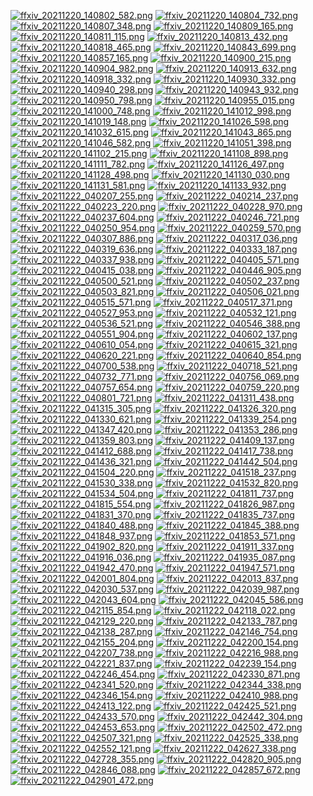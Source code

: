 [![ffxiv_20211220_140802_582.png](./image_j_thumb/ffxiv_20211220_140802_582.png.thumb.jpg)](./image_j/ffxiv_20211220_140802_582.png) 
[![ffxiv_20211220_140804_732.png](./image_j_thumb/ffxiv_20211220_140804_732.png.thumb.jpg)](./image_j/ffxiv_20211220_140804_732.png) 
[![ffxiv_20211220_140807_348.png](./image_j_thumb/ffxiv_20211220_140807_348.png.thumb.jpg)](./image_j/ffxiv_20211220_140807_348.png) 
[![ffxiv_20211220_140809_165.png](./image_j_thumb/ffxiv_20211220_140809_165.png.thumb.jpg)](./image_j/ffxiv_20211220_140809_165.png) 
[![ffxiv_20211220_140811_115.png](./image_j_thumb/ffxiv_20211220_140811_115.png.thumb.jpg)](./image_j/ffxiv_20211220_140811_115.png) 
[![ffxiv_20211220_140813_432.png](./image_j_thumb/ffxiv_20211220_140813_432.png.thumb.jpg)](./image_j/ffxiv_20211220_140813_432.png) 
[![ffxiv_20211220_140818_465.png](./image_j_thumb/ffxiv_20211220_140818_465.png.thumb.jpg)](./image_j/ffxiv_20211220_140818_465.png) 
[![ffxiv_20211220_140843_699.png](./image_j_thumb/ffxiv_20211220_140843_699.png.thumb.jpg)](./image_j/ffxiv_20211220_140843_699.png) 
[![ffxiv_20211220_140857_165.png](./image_j_thumb/ffxiv_20211220_140857_165.png.thumb.jpg)](./image_j/ffxiv_20211220_140857_165.png) 
[![ffxiv_20211220_140900_215.png](./image_j_thumb/ffxiv_20211220_140900_215.png.thumb.jpg)](./image_j/ffxiv_20211220_140900_215.png) 
[![ffxiv_20211220_140904_982.png](./image_j_thumb/ffxiv_20211220_140904_982.png.thumb.jpg)](./image_j/ffxiv_20211220_140904_982.png) 
[![ffxiv_20211220_140913_632.png](./image_j_thumb/ffxiv_20211220_140913_632.png.thumb.jpg)](./image_j/ffxiv_20211220_140913_632.png) 
[![ffxiv_20211220_140918_332.png](./image_j_thumb/ffxiv_20211220_140918_332.png.thumb.jpg)](./image_j/ffxiv_20211220_140918_332.png) 
[![ffxiv_20211220_140930_332.png](./image_j_thumb/ffxiv_20211220_140930_332.png.thumb.jpg)](./image_j/ffxiv_20211220_140930_332.png) 
[![ffxiv_20211220_140940_298.png](./image_j_thumb/ffxiv_20211220_140940_298.png.thumb.jpg)](./image_j/ffxiv_20211220_140940_298.png) 
[![ffxiv_20211220_140943_932.png](./image_j_thumb/ffxiv_20211220_140943_932.png.thumb.jpg)](./image_j/ffxiv_20211220_140943_932.png) 
[![ffxiv_20211220_140950_798.png](./image_j_thumb/ffxiv_20211220_140950_798.png.thumb.jpg)](./image_j/ffxiv_20211220_140950_798.png) 
[![ffxiv_20211220_140955_015.png](./image_j_thumb/ffxiv_20211220_140955_015.png.thumb.jpg)](./image_j/ffxiv_20211220_140955_015.png) 
[![ffxiv_20211220_141000_748.png](./image_j_thumb/ffxiv_20211220_141000_748.png.thumb.jpg)](./image_j/ffxiv_20211220_141000_748.png) 
[![ffxiv_20211220_141012_998.png](./image_j_thumb/ffxiv_20211220_141012_998.png.thumb.jpg)](./image_j/ffxiv_20211220_141012_998.png) 
[![ffxiv_20211220_141019_148.png](./image_j_thumb/ffxiv_20211220_141019_148.png.thumb.jpg)](./image_j/ffxiv_20211220_141019_148.png) 
[![ffxiv_20211220_141026_598.png](./image_j_thumb/ffxiv_20211220_141026_598.png.thumb.jpg)](./image_j/ffxiv_20211220_141026_598.png) 
[![ffxiv_20211220_141032_615.png](./image_j_thumb/ffxiv_20211220_141032_615.png.thumb.jpg)](./image_j/ffxiv_20211220_141032_615.png) 
[![ffxiv_20211220_141043_865.png](./image_j_thumb/ffxiv_20211220_141043_865.png.thumb.jpg)](./image_j/ffxiv_20211220_141043_865.png) 
[![ffxiv_20211220_141046_582.png](./image_j_thumb/ffxiv_20211220_141046_582.png.thumb.jpg)](./image_j/ffxiv_20211220_141046_582.png) 
[![ffxiv_20211220_141051_398.png](./image_j_thumb/ffxiv_20211220_141051_398.png.thumb.jpg)](./image_j/ffxiv_20211220_141051_398.png) 
[![ffxiv_20211220_141102_215.png](./image_j_thumb/ffxiv_20211220_141102_215.png.thumb.jpg)](./image_j/ffxiv_20211220_141102_215.png) 
[![ffxiv_20211220_141108_898.png](./image_j_thumb/ffxiv_20211220_141108_898.png.thumb.jpg)](./image_j/ffxiv_20211220_141108_898.png) 
[![ffxiv_20211220_141111_782.png](./image_j_thumb/ffxiv_20211220_141111_782.png.thumb.jpg)](./image_j/ffxiv_20211220_141111_782.png) 
[![ffxiv_20211220_141126_497.png](./image_j_thumb/ffxiv_20211220_141126_497.png.thumb.jpg)](./image_j/ffxiv_20211220_141126_497.png) 
[![ffxiv_20211220_141128_498.png](./image_j_thumb/ffxiv_20211220_141128_498.png.thumb.jpg)](./image_j/ffxiv_20211220_141128_498.png) 
[![ffxiv_20211220_141130_030.png](./image_j_thumb/ffxiv_20211220_141130_030.png.thumb.jpg)](./image_j/ffxiv_20211220_141130_030.png) 
[![ffxiv_20211220_141131_581.png](./image_j_thumb/ffxiv_20211220_141131_581.png.thumb.jpg)](./image_j/ffxiv_20211220_141131_581.png) 
[![ffxiv_20211220_141133_932.png](./image_j_thumb/ffxiv_20211220_141133_932.png.thumb.jpg)](./image_j/ffxiv_20211220_141133_932.png) 
[![ffxiv_20211222_040207_255.png](./image_j_thumb/ffxiv_20211222_040207_255.png.thumb.jpg)](./image_j/ffxiv_20211222_040207_255.png) 
[![ffxiv_20211222_040214_237.png](./image_j_thumb/ffxiv_20211222_040214_237.png.thumb.jpg)](./image_j/ffxiv_20211222_040214_237.png) 
[![ffxiv_20211222_040223_220.png](./image_j_thumb/ffxiv_20211222_040223_220.png.thumb.jpg)](./image_j/ffxiv_20211222_040223_220.png) 
[![ffxiv_20211222_040228_970.png](./image_j_thumb/ffxiv_20211222_040228_970.png.thumb.jpg)](./image_j/ffxiv_20211222_040228_970.png) 
[![ffxiv_20211222_040237_604.png](./image_j_thumb/ffxiv_20211222_040237_604.png.thumb.jpg)](./image_j/ffxiv_20211222_040237_604.png) 
[![ffxiv_20211222_040246_721.png](./image_j_thumb/ffxiv_20211222_040246_721.png.thumb.jpg)](./image_j/ffxiv_20211222_040246_721.png) 
[![ffxiv_20211222_040250_954.png](./image_j_thumb/ffxiv_20211222_040250_954.png.thumb.jpg)](./image_j/ffxiv_20211222_040250_954.png) 
[![ffxiv_20211222_040259_570.png](./image_j_thumb/ffxiv_20211222_040259_570.png.thumb.jpg)](./image_j/ffxiv_20211222_040259_570.png) 
[![ffxiv_20211222_040307_886.png](./image_j_thumb/ffxiv_20211222_040307_886.png.thumb.jpg)](./image_j/ffxiv_20211222_040307_886.png) 
[![ffxiv_20211222_040317_036.png](./image_j_thumb/ffxiv_20211222_040317_036.png.thumb.jpg)](./image_j/ffxiv_20211222_040317_036.png) 
[![ffxiv_20211222_040319_636.png](./image_j_thumb/ffxiv_20211222_040319_636.png.thumb.jpg)](./image_j/ffxiv_20211222_040319_636.png) 
[![ffxiv_20211222_040333_187.png](./image_j_thumb/ffxiv_20211222_040333_187.png.thumb.jpg)](./image_j/ffxiv_20211222_040333_187.png) 
[![ffxiv_20211222_040337_938.png](./image_j_thumb/ffxiv_20211222_040337_938.png.thumb.jpg)](./image_j/ffxiv_20211222_040337_938.png) 
[![ffxiv_20211222_040405_571.png](./image_j_thumb/ffxiv_20211222_040405_571.png.thumb.jpg)](./image_j/ffxiv_20211222_040405_571.png) 
[![ffxiv_20211222_040415_038.png](./image_j_thumb/ffxiv_20211222_040415_038.png.thumb.jpg)](./image_j/ffxiv_20211222_040415_038.png) 
[![ffxiv_20211222_040446_905.png](./image_j_thumb/ffxiv_20211222_040446_905.png.thumb.jpg)](./image_j/ffxiv_20211222_040446_905.png) 
[![ffxiv_20211222_040500_521.png](./image_j_thumb/ffxiv_20211222_040500_521.png.thumb.jpg)](./image_j/ffxiv_20211222_040500_521.png) 
[![ffxiv_20211222_040502_237.png](./image_j_thumb/ffxiv_20211222_040502_237.png.thumb.jpg)](./image_j/ffxiv_20211222_040502_237.png) 
[![ffxiv_20211222_040503_821.png](./image_j_thumb/ffxiv_20211222_040503_821.png.thumb.jpg)](./image_j/ffxiv_20211222_040503_821.png) 
[![ffxiv_20211222_040506_021.png](./image_j_thumb/ffxiv_20211222_040506_021.png.thumb.jpg)](./image_j/ffxiv_20211222_040506_021.png) 
[![ffxiv_20211222_040515_571.png](./image_j_thumb/ffxiv_20211222_040515_571.png.thumb.jpg)](./image_j/ffxiv_20211222_040515_571.png) 
[![ffxiv_20211222_040517_371.png](./image_j_thumb/ffxiv_20211222_040517_371.png.thumb.jpg)](./image_j/ffxiv_20211222_040517_371.png) 
[![ffxiv_20211222_040527_953.png](./image_j_thumb/ffxiv_20211222_040527_953.png.thumb.jpg)](./image_j/ffxiv_20211222_040527_953.png) 
[![ffxiv_20211222_040532_121.png](./image_j_thumb/ffxiv_20211222_040532_121.png.thumb.jpg)](./image_j/ffxiv_20211222_040532_121.png) 
[![ffxiv_20211222_040536_521.png](./image_j_thumb/ffxiv_20211222_040536_521.png.thumb.jpg)](./image_j/ffxiv_20211222_040536_521.png) 
[![ffxiv_20211222_040546_388.png](./image_j_thumb/ffxiv_20211222_040546_388.png.thumb.jpg)](./image_j/ffxiv_20211222_040546_388.png) 
[![ffxiv_20211222_040551_904.png](./image_j_thumb/ffxiv_20211222_040551_904.png.thumb.jpg)](./image_j/ffxiv_20211222_040551_904.png) 
[![ffxiv_20211222_040602_137.png](./image_j_thumb/ffxiv_20211222_040602_137.png.thumb.jpg)](./image_j/ffxiv_20211222_040602_137.png) 
[![ffxiv_20211222_040610_054.png](./image_j_thumb/ffxiv_20211222_040610_054.png.thumb.jpg)](./image_j/ffxiv_20211222_040610_054.png) 
[![ffxiv_20211222_040615_321.png](./image_j_thumb/ffxiv_20211222_040615_321.png.thumb.jpg)](./image_j/ffxiv_20211222_040615_321.png) 
[![ffxiv_20211222_040620_221.png](./image_j_thumb/ffxiv_20211222_040620_221.png.thumb.jpg)](./image_j/ffxiv_20211222_040620_221.png) 
[![ffxiv_20211222_040640_854.png](./image_j_thumb/ffxiv_20211222_040640_854.png.thumb.jpg)](./image_j/ffxiv_20211222_040640_854.png) 
[![ffxiv_20211222_040700_538.png](./image_j_thumb/ffxiv_20211222_040700_538.png.thumb.jpg)](./image_j/ffxiv_20211222_040700_538.png) 
[![ffxiv_20211222_040718_521.png](./image_j_thumb/ffxiv_20211222_040718_521.png.thumb.jpg)](./image_j/ffxiv_20211222_040718_521.png) 
[![ffxiv_20211222_040732_771.png](./image_j_thumb/ffxiv_20211222_040732_771.png.thumb.jpg)](./image_j/ffxiv_20211222_040732_771.png) 
[![ffxiv_20211222_040756_069.png](./image_j_thumb/ffxiv_20211222_040756_069.png.thumb.jpg)](./image_j/ffxiv_20211222_040756_069.png) 
[![ffxiv_20211222_040757_654.png](./image_j_thumb/ffxiv_20211222_040757_654.png.thumb.jpg)](./image_j/ffxiv_20211222_040757_654.png) 
[![ffxiv_20211222_040759_220.png](./image_j_thumb/ffxiv_20211222_040759_220.png.thumb.jpg)](./image_j/ffxiv_20211222_040759_220.png) 
[![ffxiv_20211222_040801_721.png](./image_j_thumb/ffxiv_20211222_040801_721.png.thumb.jpg)](./image_j/ffxiv_20211222_040801_721.png) 
[![ffxiv_20211222_041311_438.png](./image_j_thumb/ffxiv_20211222_041311_438.png.thumb.jpg)](./image_j/ffxiv_20211222_041311_438.png) 
[![ffxiv_20211222_041315_305.png](./image_j_thumb/ffxiv_20211222_041315_305.png.thumb.jpg)](./image_j/ffxiv_20211222_041315_305.png) 
[![ffxiv_20211222_041326_320.png](./image_j_thumb/ffxiv_20211222_041326_320.png.thumb.jpg)](./image_j/ffxiv_20211222_041326_320.png) 
[![ffxiv_20211222_041330_621.png](./image_j_thumb/ffxiv_20211222_041330_621.png.thumb.jpg)](./image_j/ffxiv_20211222_041330_621.png) 
[![ffxiv_20211222_041339_254.png](./image_j_thumb/ffxiv_20211222_041339_254.png.thumb.jpg)](./image_j/ffxiv_20211222_041339_254.png) 
[![ffxiv_20211222_041347_420.png](./image_j_thumb/ffxiv_20211222_041347_420.png.thumb.jpg)](./image_j/ffxiv_20211222_041347_420.png) 
[![ffxiv_20211222_041353_286.png](./image_j_thumb/ffxiv_20211222_041353_286.png.thumb.jpg)](./image_j/ffxiv_20211222_041353_286.png) 
[![ffxiv_20211222_041359_803.png](./image_j_thumb/ffxiv_20211222_041359_803.png.thumb.jpg)](./image_j/ffxiv_20211222_041359_803.png) 
[![ffxiv_20211222_041409_137.png](./image_j_thumb/ffxiv_20211222_041409_137.png.thumb.jpg)](./image_j/ffxiv_20211222_041409_137.png) 
[![ffxiv_20211222_041412_688.png](./image_j_thumb/ffxiv_20211222_041412_688.png.thumb.jpg)](./image_j/ffxiv_20211222_041412_688.png) 
[![ffxiv_20211222_041417_738.png](./image_j_thumb/ffxiv_20211222_041417_738.png.thumb.jpg)](./image_j/ffxiv_20211222_041417_738.png) 
[![ffxiv_20211222_041436_321.png](./image_j_thumb/ffxiv_20211222_041436_321.png.thumb.jpg)](./image_j/ffxiv_20211222_041436_321.png) 
[![ffxiv_20211222_041442_504.png](./image_j_thumb/ffxiv_20211222_041442_504.png.thumb.jpg)](./image_j/ffxiv_20211222_041442_504.png) 
[![ffxiv_20211222_041504_220.png](./image_j_thumb/ffxiv_20211222_041504_220.png.thumb.jpg)](./image_j/ffxiv_20211222_041504_220.png) 
[![ffxiv_20211222_041518_237.png](./image_j_thumb/ffxiv_20211222_041518_237.png.thumb.jpg)](./image_j/ffxiv_20211222_041518_237.png) 
[![ffxiv_20211222_041530_338.png](./image_j_thumb/ffxiv_20211222_041530_338.png.thumb.jpg)](./image_j/ffxiv_20211222_041530_338.png) 
[![ffxiv_20211222_041532_820.png](./image_j_thumb/ffxiv_20211222_041532_820.png.thumb.jpg)](./image_j/ffxiv_20211222_041532_820.png) 
[![ffxiv_20211222_041534_504.png](./image_j_thumb/ffxiv_20211222_041534_504.png.thumb.jpg)](./image_j/ffxiv_20211222_041534_504.png) 
[![ffxiv_20211222_041811_737.png](./image_j_thumb/ffxiv_20211222_041811_737.png.thumb.jpg)](./image_j/ffxiv_20211222_041811_737.png) 
[![ffxiv_20211222_041815_554.png](./image_j_thumb/ffxiv_20211222_041815_554.png.thumb.jpg)](./image_j/ffxiv_20211222_041815_554.png) 
[![ffxiv_20211222_041826_987.png](./image_j_thumb/ffxiv_20211222_041826_987.png.thumb.jpg)](./image_j/ffxiv_20211222_041826_987.png) 
[![ffxiv_20211222_041831_370.png](./image_j_thumb/ffxiv_20211222_041831_370.png.thumb.jpg)](./image_j/ffxiv_20211222_041831_370.png) 
[![ffxiv_20211222_041835_737.png](./image_j_thumb/ffxiv_20211222_041835_737.png.thumb.jpg)](./image_j/ffxiv_20211222_041835_737.png) 
[![ffxiv_20211222_041840_488.png](./image_j_thumb/ffxiv_20211222_041840_488.png.thumb.jpg)](./image_j/ffxiv_20211222_041840_488.png) 
[![ffxiv_20211222_041845_388.png](./image_j_thumb/ffxiv_20211222_041845_388.png.thumb.jpg)](./image_j/ffxiv_20211222_041845_388.png) 
[![ffxiv_20211222_041848_937.png](./image_j_thumb/ffxiv_20211222_041848_937.png.thumb.jpg)](./image_j/ffxiv_20211222_041848_937.png) 
[![ffxiv_20211222_041853_571.png](./image_j_thumb/ffxiv_20211222_041853_571.png.thumb.jpg)](./image_j/ffxiv_20211222_041853_571.png) 
[![ffxiv_20211222_041902_820.png](./image_j_thumb/ffxiv_20211222_041902_820.png.thumb.jpg)](./image_j/ffxiv_20211222_041902_820.png) 
[![ffxiv_20211222_041911_337.png](./image_j_thumb/ffxiv_20211222_041911_337.png.thumb.jpg)](./image_j/ffxiv_20211222_041911_337.png) 
[![ffxiv_20211222_041916_036.png](./image_j_thumb/ffxiv_20211222_041916_036.png.thumb.jpg)](./image_j/ffxiv_20211222_041916_036.png) 
[![ffxiv_20211222_041935_087.png](./image_j_thumb/ffxiv_20211222_041935_087.png.thumb.jpg)](./image_j/ffxiv_20211222_041935_087.png) 
[![ffxiv_20211222_041942_470.png](./image_j_thumb/ffxiv_20211222_041942_470.png.thumb.jpg)](./image_j/ffxiv_20211222_041942_470.png) 
[![ffxiv_20211222_041947_571.png](./image_j_thumb/ffxiv_20211222_041947_571.png.thumb.jpg)](./image_j/ffxiv_20211222_041947_571.png) 
[![ffxiv_20211222_042001_804.png](./image_j_thumb/ffxiv_20211222_042001_804.png.thumb.jpg)](./image_j/ffxiv_20211222_042001_804.png) 
[![ffxiv_20211222_042013_837.png](./image_j_thumb/ffxiv_20211222_042013_837.png.thumb.jpg)](./image_j/ffxiv_20211222_042013_837.png) 
[![ffxiv_20211222_042030_537.png](./image_j_thumb/ffxiv_20211222_042030_537.png.thumb.jpg)](./image_j/ffxiv_20211222_042030_537.png) 
[![ffxiv_20211222_042039_987.png](./image_j_thumb/ffxiv_20211222_042039_987.png.thumb.jpg)](./image_j/ffxiv_20211222_042039_987.png) 
[![ffxiv_20211222_042043_604.png](./image_j_thumb/ffxiv_20211222_042043_604.png.thumb.jpg)](./image_j/ffxiv_20211222_042043_604.png) 
[![ffxiv_20211222_042045_586.png](./image_j_thumb/ffxiv_20211222_042045_586.png.thumb.jpg)](./image_j/ffxiv_20211222_042045_586.png) 
[![ffxiv_20211222_042115_854.png](./image_j_thumb/ffxiv_20211222_042115_854.png.thumb.jpg)](./image_j/ffxiv_20211222_042115_854.png) 
[![ffxiv_20211222_042118_022.png](./image_j_thumb/ffxiv_20211222_042118_022.png.thumb.jpg)](./image_j/ffxiv_20211222_042118_022.png) 
[![ffxiv_20211222_042129_220.png](./image_j_thumb/ffxiv_20211222_042129_220.png.thumb.jpg)](./image_j/ffxiv_20211222_042129_220.png) 
[![ffxiv_20211222_042133_787.png](./image_j_thumb/ffxiv_20211222_042133_787.png.thumb.jpg)](./image_j/ffxiv_20211222_042133_787.png) 
[![ffxiv_20211222_042138_287.png](./image_j_thumb/ffxiv_20211222_042138_287.png.thumb.jpg)](./image_j/ffxiv_20211222_042138_287.png) 
[![ffxiv_20211222_042146_754.png](./image_j_thumb/ffxiv_20211222_042146_754.png.thumb.jpg)](./image_j/ffxiv_20211222_042146_754.png) 
[![ffxiv_20211222_042155_204.png](./image_j_thumb/ffxiv_20211222_042155_204.png.thumb.jpg)](./image_j/ffxiv_20211222_042155_204.png) 
[![ffxiv_20211222_042200_154.png](./image_j_thumb/ffxiv_20211222_042200_154.png.thumb.jpg)](./image_j/ffxiv_20211222_042200_154.png) 
[![ffxiv_20211222_042207_738.png](./image_j_thumb/ffxiv_20211222_042207_738.png.thumb.jpg)](./image_j/ffxiv_20211222_042207_738.png) 
[![ffxiv_20211222_042216_988.png](./image_j_thumb/ffxiv_20211222_042216_988.png.thumb.jpg)](./image_j/ffxiv_20211222_042216_988.png) 
[![ffxiv_20211222_042221_837.png](./image_j_thumb/ffxiv_20211222_042221_837.png.thumb.jpg)](./image_j/ffxiv_20211222_042221_837.png) 
[![ffxiv_20211222_042239_154.png](./image_j_thumb/ffxiv_20211222_042239_154.png.thumb.jpg)](./image_j/ffxiv_20211222_042239_154.png) 
[![ffxiv_20211222_042246_454.png](./image_j_thumb/ffxiv_20211222_042246_454.png.thumb.jpg)](./image_j/ffxiv_20211222_042246_454.png) 
[![ffxiv_20211222_042330_871.png](./image_j_thumb/ffxiv_20211222_042330_871.png.thumb.jpg)](./image_j/ffxiv_20211222_042330_871.png) 
[![ffxiv_20211222_042341_520.png](./image_j_thumb/ffxiv_20211222_042341_520.png.thumb.jpg)](./image_j/ffxiv_20211222_042341_520.png) 
[![ffxiv_20211222_042344_338.png](./image_j_thumb/ffxiv_20211222_042344_338.png.thumb.jpg)](./image_j/ffxiv_20211222_042344_338.png) 
[![ffxiv_20211222_042346_154.png](./image_j_thumb/ffxiv_20211222_042346_154.png.thumb.jpg)](./image_j/ffxiv_20211222_042346_154.png) 
[![ffxiv_20211222_042410_988.png](./image_j_thumb/ffxiv_20211222_042410_988.png.thumb.jpg)](./image_j/ffxiv_20211222_042410_988.png) 
[![ffxiv_20211222_042413_122.png](./image_j_thumb/ffxiv_20211222_042413_122.png.thumb.jpg)](./image_j/ffxiv_20211222_042413_122.png) 
[![ffxiv_20211222_042425_521.png](./image_j_thumb/ffxiv_20211222_042425_521.png.thumb.jpg)](./image_j/ffxiv_20211222_042425_521.png) 
[![ffxiv_20211222_042433_570.png](./image_j_thumb/ffxiv_20211222_042433_570.png.thumb.jpg)](./image_j/ffxiv_20211222_042433_570.png) 
[![ffxiv_20211222_042442_304.png](./image_j_thumb/ffxiv_20211222_042442_304.png.thumb.jpg)](./image_j/ffxiv_20211222_042442_304.png) 
[![ffxiv_20211222_042453_653.png](./image_j_thumb/ffxiv_20211222_042453_653.png.thumb.jpg)](./image_j/ffxiv_20211222_042453_653.png) 
[![ffxiv_20211222_042502_472.png](./image_j_thumb/ffxiv_20211222_042502_472.png.thumb.jpg)](./image_j/ffxiv_20211222_042502_472.png) 
[![ffxiv_20211222_042507_321.png](./image_j_thumb/ffxiv_20211222_042507_321.png.thumb.jpg)](./image_j/ffxiv_20211222_042507_321.png) 
[![ffxiv_20211222_042525_338.png](./image_j_thumb/ffxiv_20211222_042525_338.png.thumb.jpg)](./image_j/ffxiv_20211222_042525_338.png) 
[![ffxiv_20211222_042552_121.png](./image_j_thumb/ffxiv_20211222_042552_121.png.thumb.jpg)](./image_j/ffxiv_20211222_042552_121.png) 
[![ffxiv_20211222_042627_338.png](./image_j_thumb/ffxiv_20211222_042627_338.png.thumb.jpg)](./image_j/ffxiv_20211222_042627_338.png) 
[![ffxiv_20211222_042728_355.png](./image_j_thumb/ffxiv_20211222_042728_355.png.thumb.jpg)](./image_j/ffxiv_20211222_042728_355.png) 
[![ffxiv_20211222_042820_905.png](./image_j_thumb/ffxiv_20211222_042820_905.png.thumb.jpg)](./image_j/ffxiv_20211222_042820_905.png) 
[![ffxiv_20211222_042846_088.png](./image_j_thumb/ffxiv_20211222_042846_088.png.thumb.jpg)](./image_j/ffxiv_20211222_042846_088.png) 
[![ffxiv_20211222_042857_672.png](./image_j_thumb/ffxiv_20211222_042857_672.png.thumb.jpg)](./image_j/ffxiv_20211222_042857_672.png) 
[![ffxiv_20211222_042901_472.png](./image_j_thumb/ffxiv_20211222_042901_472.png.thumb.jpg)](./image_j/ffxiv_20211222_042901_472.png) 
